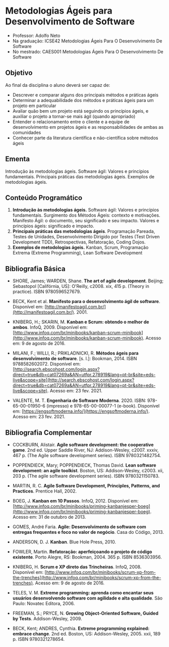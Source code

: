 # Metodologias Ágeis para Desenvolvimento de Software

- Professor: Adolfo Neto
- Na graduação: ICSE42 Metodologias Ágeis Para O Desenvolvimento De Software
- No mestrado: CAES001 Metodologias Ágeis Para O Desenvolvimento De Software

## Objetivo

Ao final da disciplina o aluno deverá ser capaz de:

- Descrever e comparar alguns dos principais métodos e práticas ágeis
- Determinar a adequabilidade dos métodos e práticas ágeis para um projeto em particular 
- Avaliar quão bem um projeto está seguindo os princípios ágeis, e auxiliar o projeto a tornar-se mais ágil (quando apropriado)
- Entender o relacionamento entre o cliente e a equipe de desenvolvimento em projetos ágeis e as responsabilidades de ambas as comunidades
- Conhecer parte da literatura científica e não-científica sobre métodos ágeis

## Ementa

Introdução às metodologias ágeis. Software ágil: Valores e princípios fundamentais. Principais práticas das metodologias ágeis. Exemplos de metodologias ágeis.

## Conteúdo Programático



1.	**Introdução às metodologias ágeis.** Software ágil: Valores e princípios fundamentais.	Surgimento dos Métodos Ágeis: contexto e motivações. Manifesto Ágil: o documento, seu significado e seu impacto. Valores e princípios ágeis: significado e impacto.
2.	**Principais práticas das metodologias ágeis**.	Programação Pareada, Testes de Unidades, Desenvolvimento Dirigido por Testes (Test Driven Development TDD), Retrospectivas, Refatoração, Coding Dojos.
3.	**Exemplos de metodologias ágeis.**	Kanban, Scrum, Programação Extrema (Extreme Programming), Lean Software Development


## Bibliografia Básica

- SHORE, James; WARDEN, Shane. **The art of agile development**. Beijing; Sebastopol [Califórnia, US]: O'Reilly, c2008. xix, 415 p. (Theory in practice). ISBN 9780596527679.

- BECK, Kent et al. **Manifesto para o desenvolvimento ágil de software**. Disponível em: [http://manifestoagil.com.br/](http://manifestoagil.com.br/). 2001.

- KNIBERG, H.; SKARIN, M. **Kanban e Scrum: obtendo o melhor de ambos**. InfoQ, 2009. Disponível em: [http://www.infoq.com/br/minibooks/kanban-scrum-minibook](http://www.infoq.com/br/minibooks/kanban-scrum-minibook). Acesso em: 9 de agosto de 2016.

- MILANI, F.; WILLI, R.; PRIKLADNICKI, R. **Métodos ágeis para desenvolvimento de software**. [s. l.]: Bookman, 2014. ISBN 9788582602072. Disponível em: [http://search.ebscohost.com/login.aspx?direct=true&db=cat07269a&AN=utfpr.278919&lang=pt-br&site=eds-live&scope=site](http://search.ebscohost.com/login.aspx?direct=true&db=cat07269a&AN=utfpr.278919&lang=pt-br&site=eds-live&scope=site). Acesso em: 23 fev. 2021.

- VALENTE, M. T. **Engenharia de Software Moderna**. 2020. ISBN: 978-65-00-01950-6 (impresso) e 978-65-00-00077-1 (e-book). Disponível em: [https://engsoftmoderna.info/](https://engsoftmoderna.info/). Acesso em: 23 fev. 2021.


## Bibliografia Complementar

- COCKBURN, Alistair. **Agile software development: the cooperative game**. 2nd ed. Upper Saddle River, NJ: Addison-Wesley, c2007. xxxiv, 467 p. (The Agile software development series). ISBN 9780321482754.

- POPPENDIECK, Mary; POPPENDIECK, Thomas David. **Lean software development: an agile toolkist**. Boston, US: Addison-Wesley, c2003. xii, 203 p. (The agile software development series). ISBN 9780321150783.

- MARTIN, R. C. **Agile Software Development, Principles, Patterns, and Practices**. Prentice Hall, 2002.

- BOEG, J. **Kanban em 10 Passos**. InfoQ, 2012. Disponível em: [http://www.infoq.com/br/minibooks/priming-kanbanjesper-boeg](http://www.infoq.com/br/minibooks/priming-kanbanjesper-boeg). Acesso em: 31 de outubro de 2013.

- GOMES, André Faria. **Agile: Desenvolvimento de software com entregas frequentes e foco no valor de negócio**. Casa do Código, 2013.

- ANDERSON, D. J. **Kanban**. Blue Hole Press, 2010.

- FOWLER, Martin. **Refatoração: aperfeiçoando o projeto de código existente**. Porto Alegre, RS: Bookman, 2004. 365 p. ISBN 8536303956.

- KNIBERG, H. **Scrum e XP direto das Trincheiras**. InfoQ, 2008. Disponível em: [http://www.infoq.com/br/minibooks/scrum-xp-from-the-trenches](http://www.infoq.com/br/minibooks/scrum-xp-from-the-trenches). Acesso em: 9 de agosto de 2016.

- TELES, V. M. **Extreme programming: aprenda como encantar seus usuários desenvolvendo software com agilidade e alta qualidade**. São Paulo: Novatec Editora, 2006.

- FREEMAN, S.; PRYCE, N. **Growing Object-Oriented Software, Guided by Tests**. Addison-Wesley, 2009.

- BECK, Kent; ANDRES, Cynthia. **Extreme programming explained: embrace change**. 2nd ed. Boston, US: Addison-Wesley, 2005. xxii, 189 p. ISBN 9780321278654.
```

